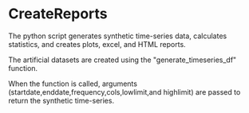 # CreateReports
The python script generates synthetic time-series data, calculates statistics, and creates plots,  excel, and HTML reports.

The artificial datasets are created using the "generate_timeseries_df" function.  

When the function is called, arguments (startdate,enddate,frequency,cols,lowlimit,and highlimit) are passed to return the synthetic time-series.
